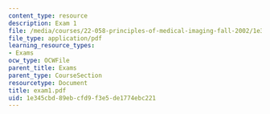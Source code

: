 ```yaml
---
content_type: resource
description: Exam 1
file: /media/courses/22-058-principles-of-medical-imaging-fall-2002/1e345cbd89ebcfd9f3e5de1774ebc221_exam1.pdf
file_type: application/pdf
learning_resource_types:
- Exams
ocw_type: OCWFile
parent_title: Exams
parent_type: CourseSection
resourcetype: Document
title: exam1.pdf
uid: 1e345cbd-89eb-cfd9-f3e5-de1774ebc221
---
```

